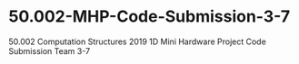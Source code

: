 # 50.002-MHP-Code-Submission-3-7
50.002 Computation Structures 2019 1D Mini Hardware Project Code Submission Team 3-7
